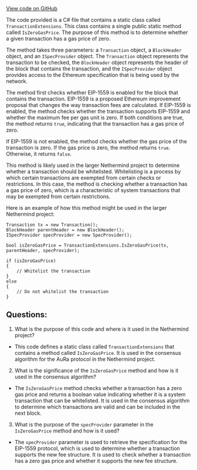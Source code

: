 [View code on GitHub](https://github.com/NethermindEth/nethermind/src/Nethermind/Nethermind.Consensus.AuRa/Transactions/TransactionExtensions.cs)

The code provided is a C# file that contains a static class called `TransactionExtensions`. This class contains a single public static method called `IsZeroGasPrice`. The purpose of this method is to determine whether a given transaction has a gas price of zero. 

The method takes three parameters: a `Transaction` object, a `BlockHeader` object, and an `ISpecProvider` object. The `Transaction` object represents the transaction to be checked, the `BlockHeader` object represents the header of the block that contains the transaction, and the `ISpecProvider` object provides access to the Ethereum specification that is being used by the network.

The method first checks whether EIP-1559 is enabled for the block that contains the transaction. EIP-1559 is a proposed Ethereum improvement proposal that changes the way transaction fees are calculated. If EIP-1559 is enabled, the method checks whether the transaction supports EIP-1559 and whether the maximum fee per gas unit is zero. If both conditions are true, the method returns `true`, indicating that the transaction has a gas price of zero.

If EIP-1559 is not enabled, the method checks whether the gas price of the transaction is zero. If the gas price is zero, the method returns `true`. Otherwise, it returns `false`.

This method is likely used in the larger Nethermind project to determine whether a transaction should be whitelisted. Whitelisting is a process by which certain transactions are exempted from certain checks or restrictions. In this case, the method is checking whether a transaction has a gas price of zero, which is a characteristic of system transactions that may be exempted from certain restrictions. 

Here is an example of how this method might be used in the larger Nethermind project:

```
Transaction tx = new Transaction();
BlockHeader parentHeader = new BlockHeader();
ISpecProvider specProvider = new SpecProvider();

bool isZeroGasPrice = TransactionExtensions.IsZeroGasPrice(tx, parentHeader, specProvider);

if (isZeroGasPrice)
{
    // Whitelist the transaction
}
else
{
    // Do not whitelist the transaction
}
```
## Questions: 
 1. What is the purpose of this code and where is it used in the Nethermind project?
- This code defines a static class called `TransactionExtensions` that contains a method called `IsZeroGasPrice`. It is used in the consensus algorithm for the AuRa protocol in the Nethermind project.

2. What is the significance of the `IsZeroGasPrice` method and how is it used in the consensus algorithm?
- The `IsZeroGasPrice` method checks whether a transaction has a zero gas price and returns a boolean value indicating whether it is a system transaction that can be whitelisted. It is used in the consensus algorithm to determine which transactions are valid and can be included in the next block.

3. What is the purpose of the `specProvider` parameter in the `IsZeroGasPrice` method and how is it used?
- The `specProvider` parameter is used to retrieve the specification for the EIP-1559 protocol, which is used to determine whether a transaction supports the new fee structure. It is used to check whether a transaction has a zero gas price and whether it supports the new fee structure.